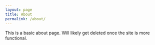 ```yaml
---
layout: page
title: About
permalink: /about/
---
```


This is a basic about page. Will likely get deleted once the site is more functional.
